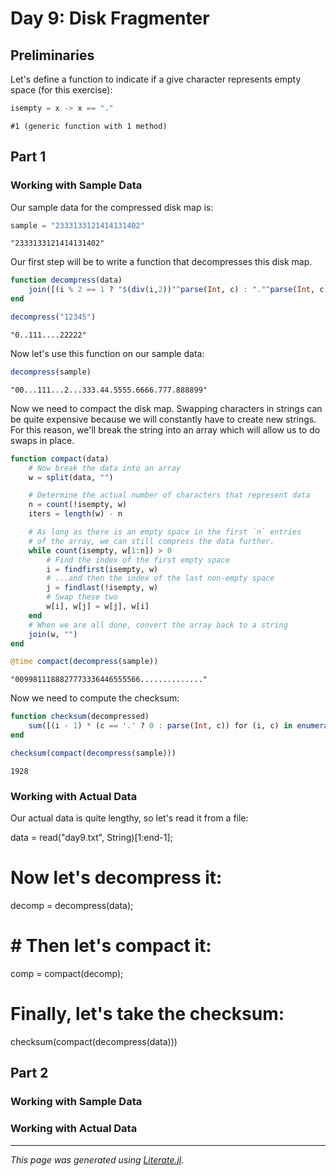 # Day 9: Disk Fragmenter

## Preliminaries

Let's define a function to indicate if a give character represents
empty space (for this exercise):

````julia
isempty = x -> x == "."
````

````
#1 (generic function with 1 method)
````

## Part 1

### Working with Sample Data

Our sample data for the compressed disk map is:

````julia
sample = "2333133121414131402"
````

````
"2333133121414131402"
````

Our first step will be to write a function that decompresses
this disk map.

````julia
function decompress(data)
    join([(i % 2 == 1 ? "$(div(i,2))"^parse(Int, c) : "."^parse(Int, c)) for (i, c) in enumerate(data)], "")
end

decompress("12345")
````

````
"0..111....22222"
````

Now let's use this function on our sample data:

````julia
decompress(sample)
````

````
"00...111...2...333.44.5555.6666.777.888899"
````

Now we need to compact the disk map.  Swapping characters in strings can be
quite expensive because we will constantly have to create new strings. For
this reason, we'll break the string into an array which will allow us to do
swaps in place.

````julia
function compact(data)
    # Now break the data into an array
    w = split(data, "")

    # Determine the actual number of characters that represent data
    n = count(!isempty, w)
    iters = length(w) - n

    # As long as there is an empty space in the first `n` entries
    # of the array, we can still compress the data further.
    while count(isempty, w[1:n]) > 0
        # Find the index of the first empty space
        i = findfirst(isempty, w)
        # ...and then the index of the last non-empty space
        j = findlast(!isempty, w)
        # Swap these two
        w[i], w[j] = w[j], w[i]
    end
    # When we are all done, convert the array back to a string
    join(w, "")
end

@time compact(decompress(sample))
````

````
"0099811188827773336446555566.............."
````

Now we need to compute the checksum:

````julia
function checksum(decompressed)
    sum([(i - 1) * (c == '.' ? 0 : parse(Int, c)) for (i, c) in enumerate(decompressed)])
end

checksum(compact(decompress(sample)))
````

````
1928
````

### Working with Actual Data

Our actual data is quite lengthy, so let's read it from a file:

data = read("day9.txt", String)[1:end-1];

# Now let's decompress it:

decomp = decompress(data);

# # Then let's compact it:

comp = compact(decomp);

# Finally, let's take the checksum:

checksum(compact(decompress(data)))

## Part 2

### Working with Sample Data

### Working with Actual Data

---

*This page was generated using [Literate.jl](https://github.com/fredrikekre/Literate.jl).*


